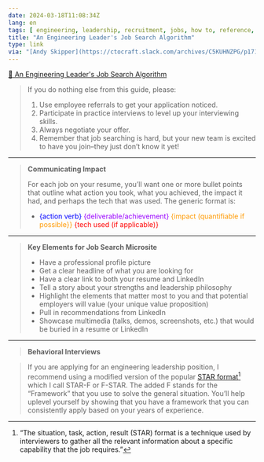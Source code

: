 ```yaml
---
date: 2024-03-18T11:08:34Z
lang: en
tags: [ engineering, leadership, recruitment, jobs, how to, reference, explanation ]
title: "An Engineering Leader's Job Search Algorithm"
type: link
via: "[Andy Skipper](https://ctocraft.slack.com/archives/C5KUHNZPG/p1710693054415069)"
---
```


[💼 An Engineering Leader's Job Search Algorithm](https://docs.google.com/document/u/1/d/19fr_36WOzKlq_zyGP2RdxMEsdNQMZdUqn1Vahncr2pY/mobilebasic)

> If you do nothing else from this guide, please:
>
> 1. Use employee referrals to get your application noticed.
> 2. Participate in practice interviews to level up your interviewing skills.
> 3. Always negotiate your offer.
> 4. Remember that job searching is hard, but your new team is excited to have you join–they just don’t know it yet!

---

> **Communicating Impact**
>
> For each job on your resume, you’ll want one or more bullet points that outline what action you took, what you achieved, the impact it had, and perhaps the tech that was used. The generic format is:
>
> * <span style="color:#00f">{action verb}</span> <span style="color:#90f">{deliverable/achievement}</span> <span style="color:#f90">{impact (quantifiable if possible}}</span> <span style="color:#f00">{tech used (if applicable)}</span>

---

> **Key Elements for Job Search Microsite**
>
> * Have a professional profile picture
> * Get a clear headline of what you are looking for
> * Have a clear link to both your resume and LinkedIn
> * Tell a story about your strengths and leadership philosophy
> * Highlight the elements that matter most to you and that potential employers will value (your unique value proposition)
> * Pull in recommendations from LinkedIn
> * Showcase multimedia (talks, demos, screenshots, etc.) that would be buried in a resume or LinkedIn

---

> **Behavioral Interviews**

> If you are applying for an engineering leadership position, I recommend using a modified version of the popular [STAR format](https://en.wikipedia.org/wiki/Situation,_task,_action,_result)[^1] which I call STAR-F or F-STAR. The added F stands for the “Framework” that you use to solve the general situation. You’ll help uplevel yourself by showing that you have a framework that you can consistently apply based on your years of experience.

[^1]: “The situation, task, action, result (STAR) format is a technique used by interviewers to gather all the relevant information about a specific capability that the job requires.”

